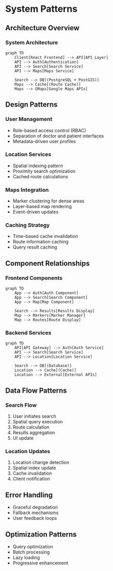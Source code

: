 # System Patterns

## Architecture Overview

### System Architecture
```mermaid
graph TD
    Client[React Frontend] --> API[API Layer]
    API --> Auth[Authentication]
    API --> Search[Search Service]
    API --> Maps[Maps Service]
    
    Search --> DB[(PostgreSQL + PostGIS)]
    Maps --> Cache[(Route Cache)]
    Maps --> GMaps[Google Maps APIs]
```

## Design Patterns

### User Management
- Role-based access control (RBAC)
- Separation of doctor and patient interfaces
- Metadata-driven user profiles

### Location Services
- Spatial indexing pattern
- Proximity search optimization
- Cached route calculations

### Maps Integration
- Marker clustering for dense areas
- Layer-based map rendering
- Event-driven updates

### Caching Strategy
- Time-based cache invalidation
- Route information caching
- Query result caching

## Component Relationships

### Frontend Components
```mermaid
graph TD
    App --> Auth[Auth Component]
    App --> Search[Search Component]
    App --> Map[Map Component]
    
    Search --> Results[Results Display]
    Map --> Markers[Marker Manager]
    Map --> Routes[Route Display]
```

### Backend Services
```mermaid
graph TD
    API[API Gateway] --> Auth[Auth Service]
    API --> Search[Search Service]
    API --> Location[Location Service]
    
    Search --> DB[(Database)]
    Location --> Cache[(Cache)]
    Location --> External[External APIs]
```

## Data Flow Patterns

### Search Flow
1. User initiates search
2. Spatial query execution
3. Route calculation
4. Results aggregation
5. UI update

### Location Updates
1. Location change detection
2. Spatial index update
3. Cache invalidation
4. Client notification

## Error Handling
- Graceful degradation
- Fallback mechanisms
- User feedback loops

## Optimization Patterns
- Query optimization
- Batch processing
- Lazy loading
- Progressive enhancement 